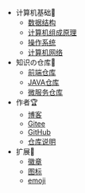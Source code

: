 - 计算机基础🎈
  - [数据结构](/cs408/DataStructure/README.md)
  - [计算机组成原理](/cs408/ComputerComposition/README.md)
  - [操作系统](/cs408/OperatingSystem/README.md)
  - [计算机网络](/cs408/ComputerNetwork/README.md)
- 知识の仓库🎯
  - [前端仓库](/web/README.md)
  - [JAVA仓库](/java/README.md)
  - [微服务仓库](/MicroServices/README.md)
- 作者🏆
  - [博客](https://blog.csdn.net/Augenstern_QXL)
  - [Gitee](https://gitee.com/Augenstern-creator)
  - [GitHub](https://github.com/Augenstern-creator)
  - [仓库说明](/README.md)
- 扩展🔮
  - [徽章](https://shields.io/)
  - [图标](https://favicon.io/favicon-converter/)
  - [emoji](https://www.emojiall.com/zh-hans)